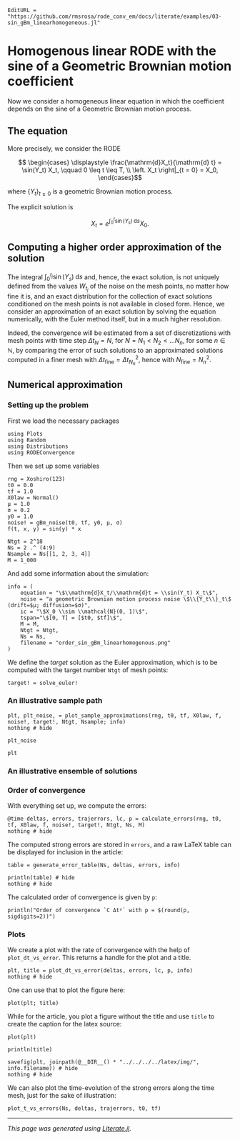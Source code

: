```@meta
EditURL = "https://github.com/rmsrosa/rode_conv_em/docs/literate/examples/03-sin_gBm_linearhomogeneous.jl"
```

# Homogenous linear RODE with the sine of a Geometric Brownian motion coefficient

Now we consider a homogeneous linear equation in which the coefficient depends on the sine of a Geometric Brownian motion process.

## The equation

More precisely, we consider the RODE
```math
  \begin{cases}
    \displaystyle \frac{\mathrm{d}X_t}{\mathrm{d} t} = \sin(Y_t) X_t, \qquad 0 \leq t \leq T, \\
  \left. X_t \right|_{t = 0} = X_0,
  \end{cases}
```
where $\{Y_t\}_{t\geq 0}$ is a geometric Brownian motion process.

The explicit solution is
```math
  X_t = e^{\int_0^t \sin(Y_s) \;\mathrm{d}s} X_0.
```

## Computing a higher order approximation of the solution

The integral $\int_0^{t_j} \sin(Y_s)\;\mathrm{d}s$ and, hence, the exact solution, is not uniquely defined from the values $W_{t_j}$ of the noise on the mesh points, no matter how fine it is, and an exact distribution for the collection of exact solutions conditioned on the mesh points is not available in closed form. Hence, we consider an approximation of an exact solution by solving the equation numerically, with the Euler method itself, but in a much higher resolution.

Indeed, the convergence will be estimated from a set of discretizations with mesh points with time step $\Delta t_N = N$, for $N = N_1 < N_2 < \ldots N_n$, for some $n\in \mathbb{N}$, by comparing the error of such solutions to an approximated solutions computed in a finer mesh with $\Delta t_{\textrm{fine}} = \Delta t_{N_n}^2$, hence with $N_\textrm{fine} = N_n^2$.

## Numerical approximation

### Setting up the problem

First we load the necessary packages

````@example 03-sin_gBm_linearhomogeneous
using Plots
using Random
using Distributions
using RODEConvergence
````

Then we set up some variables

````@example 03-sin_gBm_linearhomogeneous
rng = Xoshiro(123)
t0 = 0.0
tf = 1.0
X0law = Normal()
μ = 1.0
σ = 0.2
y0 = 1.0
noise! = gBm_noise(t0, tf, y0, μ, σ)
f(t, x, y) = sin(y) * x

Ntgt = 2^18
Ns = 2 .^ (4:9)
Nsample = Ns[[1, 2, 3, 4]]
M = 1_000
````

And add some information about the simulation:

````@example 03-sin_gBm_linearhomogeneous
info = (
    equation = "\$\\mathrm{d}X_t/\\mathrm{d}t = \\sin(Y_t) X_t\$",
    noise = "a geometric Brownian motion process noise \$\\{Y_t\\}_t\$ (drift=$μ; diffusion=$σ)",
    ic = "\$X_0 \\sim \\mathcal{N}(0, 1)\$",
    tspan="\$[0, T] = [$t0, $tf]\$",
    M = M,
    Ntgt = Ntgt,
    Ns = Ns,
    filename = "order_sin_gBm_linearhomogenous.png"
)
````

We define the *target* solution as the Euler approximation, which is to be computed with the target number `Ntgt` of mesh points:

````@example 03-sin_gBm_linearhomogeneous
target! = solve_euler!
````

### An illustrative sample path

````@example 03-sin_gBm_linearhomogeneous
plt, plt_noise, = plot_sample_approximations(rng, t0, tf, X0law, f, noise!, target!, Ntgt, Nsample; info)
nothing # hide
````

````@example 03-sin_gBm_linearhomogeneous
plt_noise
````

````@example 03-sin_gBm_linearhomogeneous
plt
````

### An illustrative ensemble of solutions

### Order of convergence

With everything set up, we compute the errors:

````@example 03-sin_gBm_linearhomogeneous
@time deltas, errors, trajerrors, lc, p = calculate_errors(rng, t0, tf, X0law, f, noise!, target!, Ntgt, Ns, M)
nothing # hide
````

The computed strong errors are stored in `errors`, and a raw LaTeX table can be displayed for inclusion in the article:

````@example 03-sin_gBm_linearhomogeneous
table = generate_error_table(Ns, deltas, errors, info)

println(table) # hide
nothing # hide
````

The calculated order of convergence is given by `p`:

````@example 03-sin_gBm_linearhomogeneous
println("Order of convergence `C Δtᵖ` with p = $(round(p, sigdigits=2))")
````

### Plots

We create a plot with the rate of convergence with the help of `plot_dt_vs_error`. This returns a handle for the plot and a title.

````@example 03-sin_gBm_linearhomogeneous
plt, title = plot_dt_vs_error(deltas, errors, lc, p, info)
nothing # hide
````

One can use that to plot the figure here:

````@example 03-sin_gBm_linearhomogeneous
plot(plt; title)
````

While for the article, you plot a figure without the title and use `title` to create the caption for the latex source:

````@example 03-sin_gBm_linearhomogeneous
plot(plt)

println(title)
````

````@example 03-sin_gBm_linearhomogeneous
savefig(plt, joinpath(@__DIR__() * "../../../../latex/img/", info.filename)) # hide
nothing # hide
````

We can also plot the time-evolution of the strong errors along the time mesh, just for the sake of illustration:

````@example 03-sin_gBm_linearhomogeneous
plot_t_vs_errors(Ns, deltas, trajerrors, t0, tf)
````

---

*This page was generated using [Literate.jl](https://github.com/fredrikekre/Literate.jl).*

